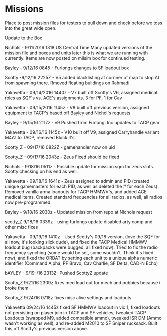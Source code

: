 # Missions
Place to post mission files for testers to pull down and check before we toss into the great wide open.

Update to the Box

Nichols - 9/11/2016 1318 US Central Time
Many updated versions of the mission file and boxes and units later this is what we are running with currently. Items are now posted on milsim box for continued testing.

Bayley - 9/12/16 0845 - Furlongs changes to SF loadout box

Scotty -9/12/16 2225Z - V5 added blacklisting at cornner of map to stop AI from spawning there. Rmoved floating buildings on Rahmadi

Yakavetta - 09/14/2016 1440z - V7 built off Scotty's V6, assigned medical roles as SQF's vs. ACE's assignments.  3 for PF, 1 for Cav 

Yakavetta - 09/15/2016 1145z - V8 built off previous version, assigned equipment to TACP's based off Bayley and Nichol's requests

Bayley - 9/15/16 2117z - v9 Pushed from Furlong. Inc updates to TACP gear

Yakavetta - 09/16/16 1145z - V10 built off V9, assigned Carryhandle variant M4A1 to TACP, removed Block II's.  

Scotty_Z - 09/17/16 0822Z - gamehandler now on uid

Scotty_Z - 09/17/16 2043z - Zeus Fixed should be fixed

Nichols - 9/18/16 0511z - Possible update for mission.sqm for zeus slots. Scotty checking on his end as well.

Yakavetta - 09/18/16 1641z - Zeus assigned to admin and PID (created unique gamemasters for each PID, as well as deleted the # for each Zeus). Removed vanilla arma loadouts for TACP HMMWV's, and added ACE medical items. Created standard frequencies for all radios, as well, all radios now pre-programmed. 

Bayley - 9/18/16 2030z - Updated mission from repo at Nichols request

scotty_Z 9/18/16 0339z - using furlongs update disabled arty comp and other misc fixes

Yakavetta - 09/19/16 1410z - Used Scotty's 09/18 version, (love the SQF for all now, it's looking slick dude), and fixed the TACP Medical HMMWV loadout bug (backpacks were bugged, all fixed now).  Tried to fix the radio frequency synching (some would be set, some wouldn't.  Think it's fixed now), and fixed the ORBAT by setting each unit to a unique alpha numeric identifier (Command Alpha, PF Bravo, Cav Charlie, SF Delta, CAD-N Echo)

bAYLEY - 9/19-/16 2313Z- Pushed ScottyZ update

Scotty_Z 9/21/16 2309z fixes med load out for mech and pubbies because i broke them

Scotty_Z 9/24/16 0718z fixes misc alive settings and loadouts

Yakavetta 09/24/16 1445z fixed SF HMMWV loadout in vic 1, fixed loadouts not persisting on player join in TACP and SF vehicles, tweaked TACP Loadouts (swapped M9, added compatible ammo), tweaked ISR DM (Ammo wasn't working as well), and re-added M2010 to SF Sniper rucksack.  Built this off Scotty's previous version above.
